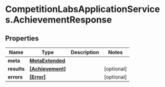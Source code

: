 # CompetitionLabsApplicationServices.AchievementResponse

## Properties

Name | Type | Description | Notes
------------ | ------------- | ------------- | -------------
**meta** | [**MetaExtended**](MetaExtended.md) |  | 
**results** | [**[Achievement]**](Achievement.md) |  | [optional] 
**errors** | [**[Error]**](Error.md) |  | [optional] 


